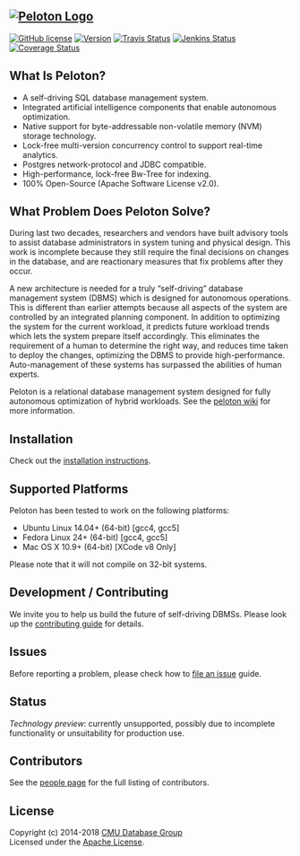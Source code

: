 <a href="http://pelotondb.org/"><img src="http://db.cs.cmu.edu/wordpress/wp-content/uploads/2016/07/peloton.jpg" alt="Peloton Logo"></a>
-----------------
[![GitHub license](https://img.shields.io/badge/license-apache-green.svg?style=flat)](https://www.apache.org/licenses/LICENSE-2.0)
[![Version](https://img.shields.io/badge/version-0.0.5-red.svg?style=flat)](http://pelotondb.org)
[![Travis Status](https://travis-ci.org/cmu-db/peloton.svg?branch=master)](https://travis-ci.org/cmu-db/peloton)
[![Jenkins Status](http://jenkins.db.cs.cmu.edu:8080/job/peloton/job/master/badge/icon)](http://jenkins.db.cs.cmu.edu:8080/job/peloton/)
[![Coverage Status](https://coveralls.io/repos/github/cmu-db/peloton/badge.svg?branch=master)](https://coveralls.io/github/cmu-db/peloton?branch=master)

## What Is Peloton?

* A self-driving SQL database management system.
* Integrated artificial intelligence components that enable autonomous optimization.
* Native support for byte-addressable non-volatile memory (NVM) storage technology.
* Lock-free multi-version concurrency control to support real-time analytics.
* Postgres network-protocol and JDBC compatible.
* High-performance, lock-free Bw-Tree for indexing.
* 100% Open-Source (Apache Software License v2.0).

## What Problem Does Peloton Solve?

During last two decades, researchers and vendors have built advisory tools to assist database administrators in system tuning and physical design. This work is incomplete because they still require the final decisions on changes in the database, and are reactionary measures that fix problems after they occur.

A new architecture is needed for a truly “self-driving” database management system (DBMS) which is designed for autonomous operations. This is different than earlier attempts because all aspects of the system are controlled by an integrated planning component. In addition to optimizing the system for the current workload, it predicts future workload trends which lets the system prepare itself accordingly. This eliminates the requirement of a human to determine the right way, and reduces time taken to deploy the changes, optimizing the DBMS to provide high-performance. Auto-management of these systems has surpassed the abilities of human experts.

Peloton is a relational database management system designed for fully autonomous optimization of hybrid workloads. See the [peloton wiki](https://github.com/cmu-db/peloton/wiki "Peloton Wiki") for more information.

## Installation

Check out the [installation instructions](https://github.com/cmu-db/peloton/wiki/Installation).

## Supported Platforms

Peloton has been tested to work on the following platforms:

* Ubuntu Linux 14.04+ (64-bit) [gcc4, gcc5]
* Fedora Linux 24+ (64-bit) [gcc4, gcc5]
* Mac OS X 10.9+ (64-bit) [XCode v8 Only]

 Please note that it will not compile on 32-bit systems.

## Development / Contributing

We invite you to help us build the future of self-driving DBMSs. Please look up the [contributing guide](https://github.com/cmu-db/peloton/blob/master/CONTRIBUTING.md#development) for details.

## Issues

Before reporting a problem, please check how to [file an issue](https://github.com/cmu-db/peloton/blob/master/CONTRIBUTING.md#file-an-issue) guide.

## Status

_Technology preview_: currently unsupported, possibly due to incomplete functionality or unsuitability for production use.

## Contributors

See the [people page](https://github.com/cmu-db/peloton/graphs/contributors) for the full listing of contributors.

## License

Copyright (c) 2014-2018 [CMU Database Group](http://db.cs.cmu.edu/)  
Licensed under the [Apache License](LICENSE).

